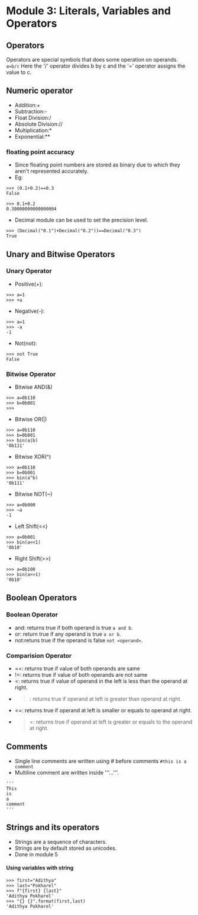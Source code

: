 # Module 3: Literals, Variables and Operators 
## Operators
Operators are special symbols that does some operation on operands.
`a=b/c`
Here the '/' operator divides b by c and the '=' operator assigns the value to c.

## Numeric operator
- Addition:+
- Subtraction:-
- Float Division:/
- Absolute Division://
- Multiplication:*
- Exponential:**


### floating point accuracy
- Since floating point numbers are stored as binary due to which they aren't represented accurately.
- Eg:
```
>>> (0.1+0.2)==0.3
False
```
```
>>> 0.1+0.2
0.30000000000000004
```
- Decimal module can be used to set the precision level.

```
>>> (Decimal("0.1")+Decimal("0.2"))==Decimal("0.3")
True
```
## Unary and Bitwise Operators
### Unary Operator
- Positive(+):
```
>>> a=1
>>> +a
```
- Negative(-):
```
>>> a=1
>>> -a
-1
```
- Not(not):
```
>>> not True
False
```
### Bitwise Operator
- Bitwise AND(&)
```
>>> a=0b110
>>> b=0b001
>>> 
```
- Bitwise OR(|)
```
>>> a=0b110        
>>> b=0b001 
>>> bin(a|b)
'0b111'
```
- Bitwise XOR(^)
```
>>> a=0b110 
>>> b=0b001  
>>> bin(a^b)
'0b111'
```
- Bitwise NOT(~)
```
>>> a=0b000
>>> ~a  
-1
```
- Left Shift(<<)
```
>>> a=0b001
>>> bin(a<<1)
'0b10'
```
- Right Shift(>>)
```
>>> a=0b100   
>>> bin(a>>1)
'0b10'
```
## Boolean Operators
### Boolean Operator
- and: returns true if both operand is true `a and b`.
- or: return true if any operand is true `a or b`.
- not:retuns true if the operand is false `not <operand>`.
### Comparision Operator
- ==: returns true if value of both operands are same
- !=: returns true if value of both operands are not same
- <: returns true if value of operand in the left is less than the operand at right.
- >: returns true if operand at left is greater than operand at right.
- <=: returns true if operand at left is smaller or equals to operand at right.
- >=: returns true if operand at left is greater or equals to the operand at right.
## Comments
- Single line comments are written using # before comments
```#this is a comment```
- Multiline comment are written inside '''...'''.
```
'''
This
is
a 
comment
'''
```
## Strings and its operators
- Strings are a sequence of characters.
- Strings are by default stored as unicodes.
- Done in module 5

#### Using variables with string
```
>>> first="Adithya"
>>> last="Pokharel"
>>> f"{first} {last}"
'Adithya Pokharel'
>>> "{} {}".format(first,last)
'Adithya Pokharel'
```